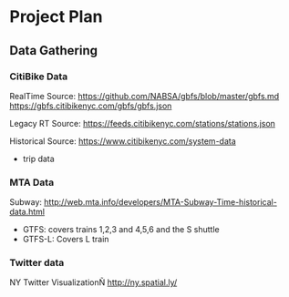# Project Plan

## Data Gathering
### CitiBike Data
RealTime Source: https://github.com/NABSA/gbfs/blob/master/gbfs.md
https://gbfs.citibikenyc.com/gbfs/gbfs.json

Legacy RT Source: https://feeds.citibikenyc.com/stations/stations.json

Historical Source: https://www.citibikenyc.com/system-data
* trip data


### MTA Data  
Subway: http://web.mta.info/developers/MTA-Subway-Time-historical-data.html  
- GTFS: covers trains 1,2,3 and 4,5,6 and the S shuttle  
- GTFS-L: Covers L train  




### Twitter data  
NY Twitter VisualizationÑ http://ny.spatial.ly/  
